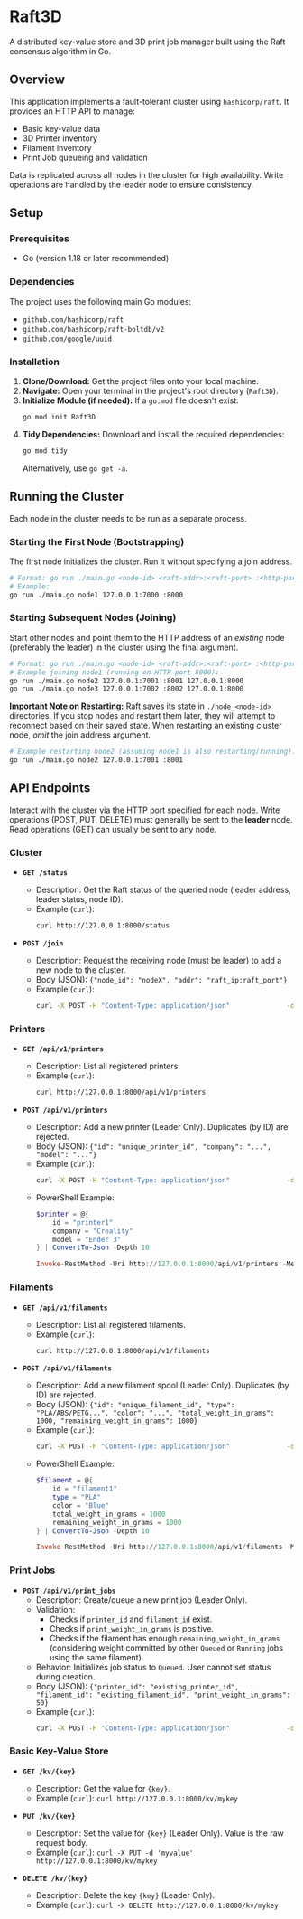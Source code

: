 # Raft3D

A distributed key-value store and 3D print job manager built using the Raft consensus algorithm in Go.

## Overview

This application implements a fault-tolerant cluster using `hashicorp/raft`. It provides an HTTP API to manage:
* Basic key-value data
* 3D Printer inventory
* Filament inventory
* Print Job queueing and validation

Data is replicated across all nodes in the cluster for high availability. Write operations are handled by the leader node to ensure consistency.

## Setup

### Prerequisites

* Go (version 1.18 or later recommended)

### Dependencies

The project uses the following main Go modules:
* `github.com/hashicorp/raft`
* `github.com/hashicorp/raft-boltdb/v2`
* `github.com/google/uuid`

### Installation

1.  **Clone/Download:** Get the project files onto your local machine.
2.  **Navigate:** Open your terminal in the project's root directory (`Raft3D`).
3.  **Initialize Module (if needed):** If a `go.mod` file doesn't exist:
    ```bash
    go mod init Raft3D
    ```
4.  **Tidy Dependencies:** Download and install the required dependencies:
    ```bash
    go mod tidy
    ```
    Alternatively, use `go get -a`.

## Running the Cluster

Each node in the cluster needs to be run as a separate process.

### Starting the First Node (Bootstrapping)

The first node initializes the cluster. Run it without specifying a join address.

```bash
# Format: go run ./main.go <node-id> <raft-addr>:<raft-port> :<http-port>
# Example:
go run ./main.go node1 127.0.0.1:7000 :8000
```

### Starting Subsequent Nodes (Joining)

Start other nodes and point them to the HTTP address of an *existing* node (preferably the leader) in the cluster using the final argument.

```bash
# Format: go run ./main.go <node-id> <raft-addr>:<raft-port> :<http-port> <join-http-addr>:<join-http-port>
# Example joining node1 (running on HTTP port 8000):
go run ./main.go node2 127.0.0.1:7001 :8001 127.0.0.1:8000
go run ./main.go node3 127.0.0.1:7002 :8002 127.0.0.1:8000
```

**Important Note on Restarting:** Raft saves its state in `./node_<node-id>` directories. If you stop nodes and restart them later, they will attempt to reconnect based on their saved state. When restarting an existing cluster node, *omit* the join address argument.

```bash
# Example restarting node2 (assuming node1 is also restarting/running):
go run ./main.go node2 127.0.0.1:7001 :8001
```

## API Endpoints

Interact with the cluster via the HTTP port specified for each node. Write operations (POST, PUT, DELETE) must generally be sent to the **leader** node. Read operations (GET) can usually be sent to any node.

### Cluster

* **`GET /status`**
    * Description: Get the Raft status of the queried node (leader address, leader status, node ID).
    * Example (`curl`):
        ```bash
        curl http://127.0.0.1:8000/status
        ```

* **`POST /join`**
    * Description: Request the receiving node (must be leader) to add a new node to the cluster.
    * Body (JSON): `{"node_id": "nodeX", "addr": "raft_ip:raft_port"}`
    * Example (`curl`):
        ```bash
        curl -X POST -H "Content-Type: application/json"              -d '{"node_id": "node4", "addr": "127.0.0.1:7003"}'              http://127.0.0.1:8000/join
        ```

### Printers

* **`GET /api/v1/printers`**
    * Description: List all registered printers.
    * Example (`curl`):
        ```bash
        curl http://127.0.0.1:8000/api/v1/printers
        ```

* **`POST /api/v1/printers`**
    * Description: Add a new printer (Leader Only). Duplicates (by ID) are rejected.
    * Body (JSON): `{"id": "unique_printer_id", "company": "...", "model": "..."}`
    * Example (`curl`):
        ```bash
        curl -X POST -H "Content-Type: application/json"              -d '{"id": "printer1", "company": "Creality", "model": "Ender 3"}'              http://127.0.0.1:8000/api/v1/printers
        ```
    * PowerShell Example:
        ```powershell
        $printer = @{
            id = "printer1"
            company = "Creality"
            model = "Ender 3"
        } | ConvertTo-Json -Depth 10

        Invoke-RestMethod -Uri http://127.0.0.1:8000/api/v1/printers -Method POST -Body $printer -ContentType "application/json"
        ```

### Filaments

* **`GET /api/v1/filaments`**
    * Description: List all registered filaments.
    * Example (`curl`):
        ```bash
        curl http://127.0.0.1:8000/api/v1/filaments
        ```

* **`POST /api/v1/filaments`**
    * Description: Add a new filament spool (Leader Only). Duplicates (by ID) are rejected.
    * Body (JSON): `{"id": "unique_filament_id", "type": "PLA/ABS/PETG...", "color": "...", "total_weight_in_grams": 1000, "remaining_weight_in_grams": 1000}`
    * Example (`curl`):
        ```bash
        curl -X POST -H "Content-Type: application/json"              -d '{"id": "filament1", "type": "PLA", "color": "Blue", "total_weight_in_grams": 1000, "remaining_weight_in_grams": 1000}'              http://127.0.0.1:8000/api/v1/filaments
        ```
    * PowerShell Example:
        ```powershell
        $filament = @{
            id = "filament1"
            type = "PLA"
            color = "Blue"
            total_weight_in_grams = 1000
            remaining_weight_in_grams = 1000
        } | ConvertTo-Json -Depth 10

        Invoke-RestMethod -Uri http://127.0.0.1:8000/api/v1/filaments -Method POST -Body $filament -ContentType "application/json"
        ```

### Print Jobs

* **`POST /api/v1/print_jobs`**
    * Description: Create/queue a new print job (Leader Only).
    * Validation:
        * Checks if `printer_id` and `filament_id` exist.
        * Checks if `print_weight_in_grams` is positive.
        * Checks if the filament has enough `remaining_weight_in_grams` (considering weight committed by other `Queued` or `Running` jobs using the same filament).
    * Behavior: Initializes job status to `Queued`. User cannot set status during creation.
    * Body (JSON): `{"printer_id": "existing_printer_id", "filament_id": "existing_filament_id", "print_weight_in_grams": 50}`
    * Example (`curl`):
        ```bash
        curl -X POST -H "Content-Type: application/json"              -d '{"printer_id": "printer1", "filament_id": "filament1", "print_weight_in_grams": 150}'              http://127.0.0.1:8000/api/v1/print_jobs
        ```

### Basic Key-Value Store

* **`GET /kv/{key}`**
    * Description: Get the value for `{key}`.
    * Example (`curl`): `curl http://127.0.0.1:8000/kv/mykey`

* **`PUT /kv/{key}`**
    * Description: Set the value for `{key}` (Leader Only). Value is the raw request body.
    * Example (`curl`): `curl -X PUT -d 'myvalue' http://127.0.0.1:8000/kv/mykey`

* **`DELETE /kv/{key}`**
    * Description: Delete the key `{key}` (Leader Only).
    * Example (`curl`): `curl -X DELETE http://127.0.0.1:8000/kv/mykey`
